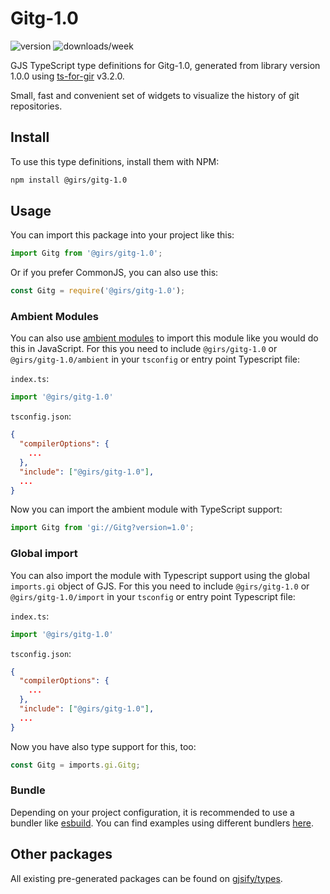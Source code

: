 
# Gitg-1.0

![version](https://img.shields.io/npm/v/@girs/gitg-1.0)
![downloads/week](https://img.shields.io/npm/dw/@girs/gitg-1.0)


GJS TypeScript type definitions for Gitg-1.0, generated from library version 1.0.0 using [ts-for-gir](https://github.com/gjsify/ts-for-gir) v3.2.0.

Small, fast and convenient set of widgets to visualize the history of git repositories.

## Install

To use this type definitions, install them with NPM:
```bash
npm install @girs/gitg-1.0
```

## Usage

You can import this package into your project like this:
```ts
import Gitg from '@girs/gitg-1.0';
```

Or if you prefer CommonJS, you can also use this:
```ts
const Gitg = require('@girs/gitg-1.0');
```

### Ambient Modules

You can also use [ambient modules](https://github.com/gjsify/ts-for-gir/tree/main/packages/cli#ambient-modules) to import this module like you would do this in JavaScript.
For this you need to include `@girs/gitg-1.0` or `@girs/gitg-1.0/ambient` in your `tsconfig` or entry point Typescript file:

`index.ts`:
```ts
import '@girs/gitg-1.0'
```

`tsconfig.json`:
```json
{
  "compilerOptions": {
    ...
  },
  "include": ["@girs/gitg-1.0"],
  ...
}
```

Now you can import the ambient module with TypeScript support: 

```ts
import Gitg from 'gi://Gitg?version=1.0';
```

### Global import

You can also import the module with Typescript support using the global `imports.gi` object of GJS.
For this you need to include `@girs/gitg-1.0` or `@girs/gitg-1.0/import` in your `tsconfig` or entry point Typescript file:

`index.ts`:
```ts
import '@girs/gitg-1.0'
```

`tsconfig.json`:
```json
{
  "compilerOptions": {
    ...
  },
  "include": ["@girs/gitg-1.0"],
  ...
}
```

Now you have also type support for this, too:

```ts
const Gitg = imports.gi.Gitg;
```

### Bundle

Depending on your project configuration, it is recommended to use a bundler like [esbuild](https://esbuild.github.io/). You can find examples using different bundlers [here](https://github.com/gjsify/ts-for-gir/tree/main/examples).

## Other packages

All existing pre-generated packages can be found on [gjsify/types](https://github.com/gjsify/types).

